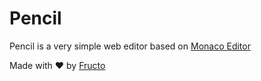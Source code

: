 # Pencil

Pencil  is a very simple web editor based on [Monaco Editor](https://microsoft.github.io/monaco-editor/)

Made with ❤ by [Fructo](https://fructo.land)